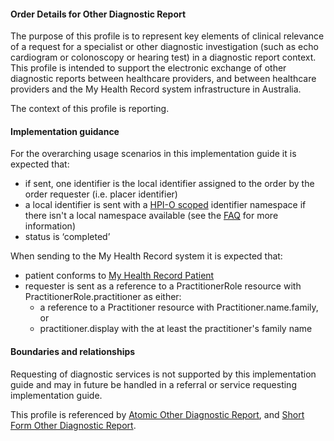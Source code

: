 #### Order Details for Other Diagnostic Report
The purpose of this profile is to represent key elements of clinical relevance of a request for a specialist or other diagnostic investigation (such as echo cardiogram or colonoscopy or hearing test) in a diagnostic report context. This profile is intended to support the electronic exchange of other diagnostic reports between healthcare providers, and between healthcare providers and the My Health Record system infrastructure in Australia.

The context of this profile is reporting.

#### Implementation guidance
For the overarching usage scenarios in this implementation guide it is expected that:
* if sent, one identifier is the local identifier assigned to the order by the order requester (i.e. placer identifier)
* a local identifier is sent with a [HPI-O scoped](http://ns.electronichealth.net.au/id/hpio-scoped/order/1.0/index.html) identifier namespace if there isn't a local namespace available (see the [FAQ](https://github.com/AuDigitalHealth/ci-fhir-r4/wiki/Frequently-Asked-Questions) for more information) 
* status is ‘completed’
 
When sending to the My Health Record system it is expected that: 
<ul>
  <li>patient conforms to <a href="StructureDefinition-patient-mhr-1.html">My Health Record Patient</a></li>
  <li>requester is sent as a reference to a PractitionerRole resource with PractitionerRole.practitioner as either:
     <ul>
        <li>a reference to a Practitioner resource with Practitioner.name.family, or</li>
        <li>practitioner.display with the at least the practitioner's family name</li>   
     </ul></li>
</ul>

#### Boundaries and relationships
Requesting of diagnostic services is not supported by this implementation guide and may in future be handled in a referral or service requesting implementation guide.

This profile is referenced by [Atomic Other Diagnostic Report](StructureDefinition-diagnosticreport-otherdiag-atomic-1.html), and [Short Form Other Diagnostic Report](StructureDefinition-diagnosticreport-otherdiag-mhr-1.html).